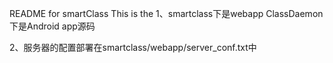 README for smartClass
This is the 
1、smartclass下是webapp ClassDaemon下是Android app源码

2、服务器的配置部署在smartclass/webapp/server_conf.txt中
